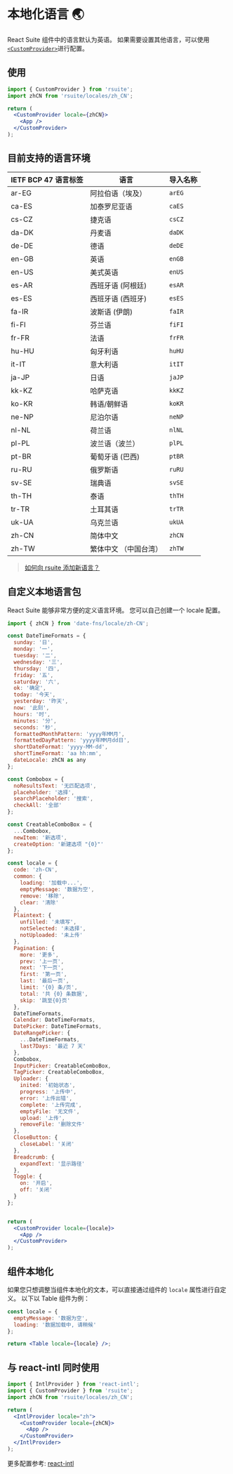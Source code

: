 # 本地化语言 🌏

React Suite 组件中的语言默认为英语。 如果需要设置其他语言，可以使用 [`<CustomProvider>`](/zh/components/custom-provider/)进行配置。

## 使用

```jsx
import { CustomProvider } from 'rsuite';
import zhCN from 'rsuite/locales/zh_CN';

return (
  <CustomProvider locale={zhCN}>
    <App />
  </CustomProvider>
);
```

<!--{include:`example.md`}-->

## 目前支持的语言环境

| IETF BCP 47 语言标签 | 语言                  | 导入名称 |
| -------------------- | --------------------- | -------- |
| ar-EG                | 阿拉伯语（埃及）      | `arEG`   |
| ca-ES                | 加泰罗尼亚语          | `caES`   |
| cs-CZ                | 捷克语                | `csCZ`   |
| da-DK                | 丹麦语                | `daDK`   |
| de-DE                | 德语                  | `deDE`   |
| en-GB                | 英语                  | `enGB`   |
| en-US                | 美式英语              | `enUS`   |
| es-AR                | 西班牙语 (阿根廷)     | `esAR`   |
| es-ES                | 西班牙语 (西班牙)     | `esES`   |
| fa-IR                | 波斯语 (伊朗)         | `faIR`   |
| fi-FI                | 芬兰语                | `fiFI`   |
| fr-FR                | 法语                  | `frFR`   |
| hu-HU                | 匈牙利语              | `huHU`   |
| it-IT                | 意大利语              | `itIT`   |
| ja-JP                | 日语                  | `jaJP`   |
| kk-KZ                | 哈萨克语              | `kkKZ`   |
| ko-KR                | 韩语/朝鲜语           | `koKR`   |
| ne-NP                | 尼泊尔语              | `neNP`   |
| nl-NL                | 荷兰语                | `nlNL`   |
| pl-PL                | 波兰语（波兰）        | `plPL`   |
| pt-BR                | 葡萄牙语 (巴西)       | `ptBR`   |
| ru-RU                | 俄罗斯语              | `ruRU`   |
| sv-SE                | 瑞典语                | `svSE`   |
| th-TH                | 泰语                  | `thTH`   |
| tr-TR                | 土耳其语              | `trTR`   |
| uk-UA                | 乌克兰语              | `ukUA`   |
| zh-CN                | 简体中文              | `zhCN`   |
| zh-TW                | 繁体中文 （中国台湾） | `zhTW`   |

> [如何向 rsuite 添加新语言？](https://github.com/rsuite/rsuite/discussions/2927)

## 自定义本地语言包

React Suite 能够非常方便的定义语言环境。 您可以自己创建一个 locale 配置。

```jsx
import { zhCN } from 'date-fns/locale/zh-CN';

const DateTimeFormats = {
  sunday: '日',
  monday: '一',
  tuesday: '二',
  wednesday: '三',
  thursday: '四',
  friday: '五',
  saturday: '六',
  ok: '确定',
  today: '今天',
  yesterday: '昨天',
  now: '此刻',
  hours: '时',
  minutes: '分',
  seconds: '秒',
  formattedMonthPattern: 'yyyy年MM月',
  formattedDayPattern: 'yyyy年MM月dd日',
  shortDateFormat: 'yyyy-MM-dd',
  shortTimeFormat: 'aa hh:mm',
  dateLocale: zhCN as any
};

const Combobox = {
  noResultsText: '无匹配选项',
  placeholder: '选择',
  searchPlaceholder: '搜索',
  checkAll: '全部'
};

const CreatableComboBox = {
  ...Combobox,
  newItem: '新选项',
  createOption: '新建选项 "{0}"'
};

const locale = {
  code: 'zh-CN',
  common: {
    loading: '加载中...',
    emptyMessage: '数据为空',
    remove: '移除',
    clear: '清除'
  },
  Plaintext: {
    unfilled: '未填写',
    notSelected: '未选择',
    notUploaded: '未上传'
  },
  Pagination: {
    more: '更多',
    prev: '上一页',
    next: '下一页',
    first: '第一页',
    last: '最后一页',
    limit: '{0} 条/页',
    total: '共 {0} 条数据',
    skip: '跳至{0}页'
  },
  DateTimeFormats,
  Calendar: DateTimeFormats,
  DatePicker: DateTimeFormats,
  DateRangePicker: {
    ...DateTimeFormats,
    last7Days: '最近 7 天'
  },
  Combobox,
  InputPicker: CreatableComboBox,
  TagPicker: CreatableComboBox,
  Uploader: {
    inited: '初始状态',
    progress: '上传中',
    error: '上传出错',
    complete: '上传完成',
    emptyFile: '无文件',
    upload: '上传',
    removeFile: '删除文件'
  },
  CloseButton: {
    closeLabel: '关闭'
  },
  Breadcrumb: {
    expandText: '显示路径'
  },
  Toggle: {
    on: '开启',
    off: '关闭'
  }
};


return (
  <CustomProvider locale={locale}>
    <App />
  </CustomProvider>
);
```

## 组件本地化

如果您只想调整当组件本地化的文本，可以直接通过组件的 `locale` 属性进行自定义。 以下以 Table 组件为例：

```jsx
const locale = {
  emptyMessage: '数据为空',
  loading: '数据加载中, 请稍候'
};

return <Table locale={locale} />;
```

<!--{include:(guide/i18n/fragments/locales.md)}-->

## 与 react-intl 同时使用

```jsx
import { IntlProvider } from 'react-intl';
import { CustomProvider } from 'rsuite';
import zhCN from 'rsuite/locales/zh_CN';

return (
  <IntlProvider locale="zh">
    <CustomProvider locale={zhCN}>
      <App />
    </CustomProvider>
  </IntlProvider>
);
```

更多配置参考: [react-intl](https://github.com/yahoo/react-intl)
